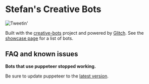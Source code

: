 # Stefan's Creative Bots

![Tweetin'](https://botwiki.org/wp-content/uploads/2020/05/tweet.gif)

Built with the [creative-bots](https://glitch.com/edit/#!/creative-bots) project and powered by [Glitch](https://glitch.com). See the [showcase page](https://stefans-creative-bots.glitch.me/showcase) for a list of bots.

## FAQ and known issues

**Bots that use puppeteer stopped working.**

Be sure to update puppeteer to the [latest version](https://www.npmjs.com/package/puppeteer).
